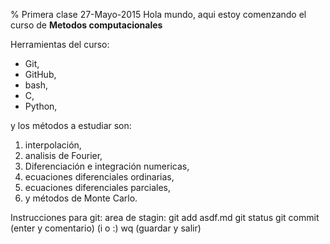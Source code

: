% Primera clase 27-Mayo-2015
Hola mundo, aqui estoy comenzando el curso de **Metodos computacionales**

Herramientas del curso:
+ Git,
+ GitHub,
+ bash,
+ C,
+ Python,

y los métodos a estudiar son:
1. interpolación,
2. analisis de Fourier,
3. Diferenciación e integración numericas,
4. ecuaciones diferenciales ordinarias,
5. ecuaciones diferenciales parciales,
6. y métodos de Monte Carlo.

Instrucciones para git:
area de stagin: git add asdf.md
git status
git commit (enter y comentario) (i o :) wq (guardar y salir)
